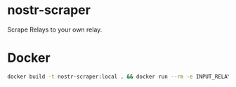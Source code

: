 # nostr-scraper
Scrape Relays to your own relay.

# Docker
```bash
docker build -t nostr-scraper:local . && docker run --rm -e INPUT_RELAY="wss://relay.nostr.band" -e OUTPUT_RELAY="wss://relay.example.com" nostr-scraper:local
```